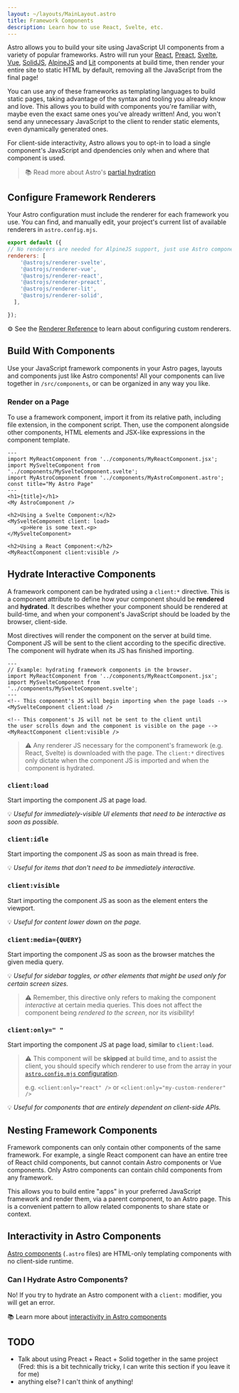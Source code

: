 ```yaml
---
layout: ~/layouts/MainLayout.astro
title: Framework Components
description: Learn how to use React, Svelte, etc.
---
```

Astro allows you to build your site using JavaScript UI components from a variety of popular frameworks. Astro will run your [React](https://reactjs.org/), [Preact](https://preactjs.com/), [Svelte](https://svelte.dev/), [Vue](https://vuejs.org/), [SolidJS](https://www.solidjs.com/), [AlpineJS](https://alpinejs.dev/) and [Lit](https://lit.dev/) components at build time, then render your entire site to static HTML by default, removing all the JavaScript from the final page!

You can use any of these frameworks as templating languages to build static pages, taking advantage of the syntax and tooling you already know and love. This allows you to build with components you're familiar with, maybe even the exact same ones you've already written! And, you won't send any unnecessary JavaScript to the client to render static elements, even dynamically generated ones.

For client-side interactivity, Astro allows you to opt-in to load a single component's JavaScript and dpendencies only when and where that component is used.

> 📚 Read more about Astro's [partial hydration](/en/core-concepts/partial-hydration)

## Configure Framework Renderers

Your Astro configuration must include the renderer for each framework you use. You can find, and manually edit, your project's current list of available renderers in `astro.config.mjs`.

```js
export default ({
// No renderers are needed for AlpineJS support, just use Astro components!
renderers: [
    '@astrojs/renderer-svelte',
    '@astrojs/renderer-vue',
    '@astrojs/renderer-react',
    '@astrojs/renderer-preact',
    '@astrojs/renderer-lit',
    '@astrojs/renderer-solid',
  ],

});
```

⚙️ See the [Renderer Reference](/en/reference/renderer-reference) to learn about configuring custom renderers.

## Build With Components

Use your JavaScript framework components in your Astro pages, layouts and components just like Astro components! All your components can live together in `/src/components`, or can be organized in any way you like.

### Render on a Page

To use a framework component, import it from its relative path, including file extension, in the component script. Then, use the component alongside other components, HTML elements and JSX-like expressions in the component template. 
```astro
---
import MyReactComponent from '../components/MyReactComponent.jsx';
import MySvelteComponent from '../components/MySvelteComponent.svelte';
import MyAstroComponent from '../components/MyAstroComponent.astro';
const title="My Astro Page"
---
<h1>{title}</h1>
<My AstroComponent />

<h2>Using a Svelte Component:</h2>
<MySvelteComponent client: load>
    <p>Here is some text.<p>
</MySvelteComponent>

<h2>Using a React Component:</h2>
<MyReactComponent client:visible />
```

## Hydrate Interactive Components

A framework component can be hydrated using a `client:*` directive. This is a component attribute to define how your component should be **rendered** and **hydrated**. It describes whether your component should be rendered at build-time, and when your component's JavaScript should be loaded by the browser, client-side.

Most directives will render the component on the server at build time. Component JS will be sent to the client according to the specific directive. The component will hydrate when its JS has finished importing.

```astro
---
// Example: hydrating framework components in the browser.
import MyReactComponent from '../components/MyReactComponent.jsx';
import MySvelteComponent from '../components/MySvelteComponent.svelte';
---
<!-- This component's JS will begin importing when the page loads -->
<MySvelteComponent client:load />

<!-- This component's JS will not be sent to the client until 
the user scrolls down and the component is visible on the page -->
<MyReactComponent client:visible />
```

>⚠️ Any renderer JS necessary for the component's framework (e.g. React, Svelte) is downloaded with the page. The `client:*` directives only dictate when the component JS is imported and when the component is hydrated.

### `client:load`

Start importing the component JS at page load.

💡 *Useful for immediately-visible UI elements that need to be interactive as soon as possible.*

### `client:idle`

Start importing the component JS as soon as main thread is free.

💡 *Useful for items that don't need to be immediately interactive.*

### `client:visible`

Start importing the component JS as soon as the element enters the viewport.

💡 *Useful for content lower down on the page.*

### `client:media={QUERY}`

Start importing the component JS as soon as the browser matches the given media query.

💡 *Useful for sidebar toggles, or other elements that might be used only for certain screen sizes.*

> ⚠️ Remember, this directive only refers to making the component *interactive* at certain media queries. This does not affect the component being *rendered to the screen*, nor its *visibility*!

### `client:only=" "`

Start importing the component JS at page load, similar to `client:load`.

 >⚠️ This component will be **skipped** at build time, and to assist the client, you should specify which renderer to use from the array in your [`astro.config.mjs` configuration](/en/reference/configuration-reference).
 >
 > e.g. `<client:only="react" />` or `<client:only="my-custom-renderer" />`
 
 💡 *Useful for components that are entirely dependent on client-side APIs.* 

## Nesting Framework Components

Framework components can only contain other components of the same framework. For example, a single React component can have an entire tree of React child components, but cannot contain Astro components or Vue components. Only Astro components can contain child components from any framework.

This allows you to build entire "apps" in your preferred JavaScript framework and render them, via a parent component, to an Astro page. This is a convenient pattern to allow related components to share state or context.

## Interactivity in Astro Components

[Astro components](/en/core-concepts/astro-components) (`.astro` files) are HTML-only templating components with no client-side runtime. 

### Can I Hydrate Astro Components?

No! If you try to hydrate an Astro component with a `client:` modifier, you will get an error.

📚 Learn more about [interactivity in Astro components](/en/core-concepts/astro-components#client-side-scripts) 

## TODO

- Talk about using Preact + React + Solid together in the same project (Fred: this is a bit technically tricky, I can write this section if you leave it for me)
- anything else? I can't think of anything!


[mdn-io]: https://developer.mozilla.org/en-US/docs/Web/API/Intersection_Observer_API
[mdn-ric]: https://developer.mozilla.org/en-US/docs/Web/API/Window/requestIdleCallback
[mdn-mm]: https://developer.mozilla.org/en-US/docs/Web/API/Window/matchMedia
